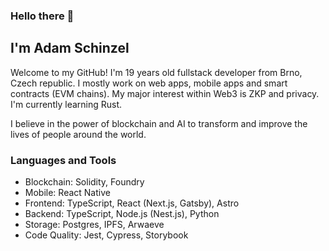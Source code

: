 ### Hello there 👋
## I'm Adam Schinzel

Welcome to my GitHub! I'm 19 years old fullstack developer from Brno, Czech republic. I mostly work on web apps, mobile apps and smart contracts (EVM chains). My major interest within Web3 is ZKP and privacy. I'm currently learning Rust.

I believe in the power of blockchain and AI to transform and improve the lives of people around the world.

### Languages and Tools

- Blockchain: Solidity, Foundry
- Mobile: React Native
- Frontend: TypeScript, React (Next.js, Gatsby), Astro
- Backend: TypeScript, Node.js (Nest.js), Python
- Storage: Postgres, IPFS, Arwaeve
- Code Quality: Jest, Cypress, Storybook
